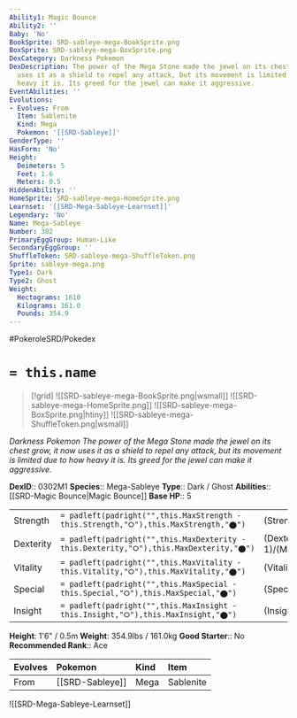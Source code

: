 ```yaml
---
Ability1: Magic Bounce
Ability2: ''
Baby: 'No'
BookSprite: SRD-sableye-mega-BookSprite.png
BoxSprite: SRD-sableye-mega-BoxSprite.png
DexCategory: Darkness Pokemon
DexDescription: The power of the Mega Stone made the jewel on its chest grow, it now
  uses it as a shield to repel any attack, but its movement is limited due to how
  heavy it is. Its greed for the jewel can make it aggressive.
EventAbilities: ''
Evolutions:
- Evolves: From
  Item: Sablenite
  Kind: Mega
  Pokemon: '[[SRD-Sableye]]'
GenderType: ''
HasForm: 'No'
Height:
  Deimeters: 5
  Feet: 1.6
  Meters: 0.5
HiddenAbility: ''
HomeSprite: SRD-sableye-mega-HomeSprite.png
Learnset: '[[SRD-Mega-Sableye-Learnset]]'
Legendary: 'No'
Name: Mega-Sableye
Number: 302
PrimaryEggGroup: Human-Like
SecondaryEggGroup: ''
ShuffleToken: SRD-sableye-mega-ShuffleToken.png
Sprite: sableye-mega.png
Type1: Dark
Type2: Ghost
Weight:
  Hectograms: 1610
  Kilograms: 161.0
  Pounds: 354.9
---
```


#PokeroleSRD/Pokedex

# `= this.name`

> [!grid]
> ![[SRD-sableye-mega-BookSprite.png|wsmall]]
> ![[SRD-sableye-mega-HomeSprite.png]]
> ![[SRD-sableye-mega-BoxSprite.png|htiny]]
> ![[SRD-sableye-mega-ShuffleToken.png|wsmall]]


*Darkness Pokemon*
*The power of the Mega Stone made the jewel on its chest grow, it now uses it as a shield to repel any attack, but its movement is limited due to how heavy it is. Its greed for the jewel can make it aggressive.*

**DexID**:: 0302M1
**Species**:: Mega-Sableye
**Type**:: Dark / Ghost
**Abilities**:: [[SRD-Magic Bounce|Magic Bounce]]
**Base HP**:: 5

|           |                                                                                        |                                          |
| --------- | -------------------------------------------------------------------------------------- | ---------------------------------------- |
| Strength  | `= padleft(padright("",this.MaxStrength - this.Strength,"⭘"),this.MaxStrength,"⬤")`    | (Strength::2)/(MaxStrength::5)   |
| Dexterity | `= padleft(padright("",this.MaxDexterity - this.Dexterity,"⭘"),this.MaxDexterity,"⬤")` | (Dexterity:: 1)/(MaxDexterity::2) |
| Vitality  | `= padleft(padright("",this.MaxVitality - this.Vitality,"⭘"),this.MaxVitality,"⬤")`    | (Vitality::3)/(MaxVitality::7)   |
| Special   | `= padleft(padright("",this.MaxSpecial - this.Special,"⭘"),this.MaxSpecial,"⬤")`       | (Special::3)/(MaxSpecial::6)     |
| Insight   | `= padleft(padright("",this.MaxInsight - this.Insight,"⭘"),this.MaxInsight,"⬤")`       | (Insight::3)/(MaxInsight::7)     |

**Height**: 1'6" / 0.5m
**Weight**: 354.9lbs / 161.0kg
**Good Starter**:: No
**Recommended Rank**:: Ace

| Evolves   | Pokemon         | Kind   | Item      |
|:----------|:----------------|:-------|:----------|
| From      | [[SRD-Sableye]] | Mega   | Sablenite |

![[SRD-Mega-Sableye-Learnset]]